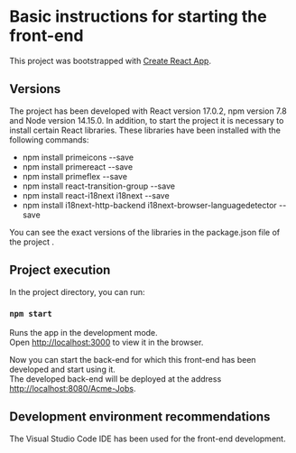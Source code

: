# Basic instructions for starting the front-end

This project was bootstrapped with [Create React App](https://github.com/facebook/create-react-app).

## Versions

The project has been developed with React version 17.0.2, npm version 7.8 and Node version 14.15.0.
In addition, to start the project it is necessary to install certain React libraries. These libraries have been installed with the following commands:
- npm install primeicons --save
- npm install primereact --save
- npm install primeflex --save
- npm install react-transition-group --save
- npm install react-i18next i18next --save
- npm install i18next-http-backend i18next-browser-languagedetector --save

You can see the exact versions of the libraries in the package.json file of the project .

## Project execution

In the project directory, you can run:

### `npm start`

Runs the app in the development mode.\
Open [http://localhost:3000](http://localhost:3000) to view it in the browser.

Now you can start the back-end for which this front-end has been developed and start using it.\
The developed back-end will be deployed at the address [http://localhost:8080/Acme-Jobs](http://localhost:8080/Acme-Jobs).

## Development environment recommendations

The Visual Studio Code IDE has been used for the front-end development.
